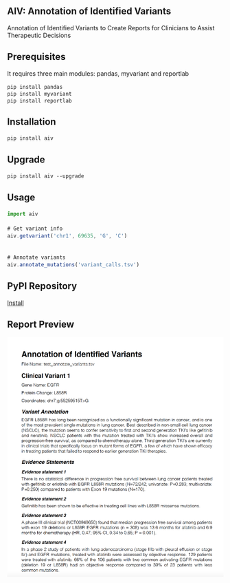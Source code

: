 ## AIV: Annotation of Identified Variants

Annotation of Identified Variants to Create Reports for Clinicians to Assist Therapeutic Decisions

## Prerequisites

It requires three main modules: pandas, myvariant and reportlab

```
pip install pandas
pip install myvariant
pip install reportlab
```

## Installation

```
pip install aiv
```

## Upgrade

```
pip install aiv --upgrade
```

## Usage

```javascript
import aiv

# Get variant info 
aiv.getvariant('chr1', 69635, 'G', 'C')


# Annotate variants
aiv.annotate_mutations('variant_calls.tsv')
```
## PyPI Repository

[Install](https://pypi.org/project/aiv/)

## Report Preview

![Output file](./images/report.png)
